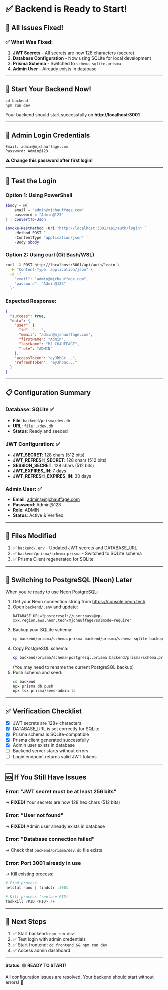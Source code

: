 # ✅ Backend is Ready to Start!

## 🎉 All Issues Fixed!

### ✅ What Was Fixed:

1. **JWT Secrets** - All secrets are now 128 characters (secure)
2. **Database Configuration** - Now using SQLite for local development
3. **Prisma Schema** - Switched to `schema-sqlite.prisma`
4. **Admin User** - Already exists in database

---

## 🚀 Start Your Backend Now!

```bash
cd backend
npm run dev
```

Your backend should start successfully on **http://localhost:3001**

---

## 🔐 Admin Login Credentials

```
Email: admin@mjchauffage.com
Password: Admin@123
```

**⚠️ Change this password after first login!**

---

## 🧪 Test the Login

### Option 1: Using PowerShell
```powershell
$body = @{
    email = "admin@mjchauffage.com"
    password = "Admin@123"
} | ConvertTo-Json

Invoke-RestMethod -Uri "http://localhost:3001/api/auth/login" `
    -Method POST `
    -ContentType "application/json" `
    -Body $body
```

### Option 2: Using curl (Git Bash/WSL)
```bash
curl -X POST http://localhost:3001/api/auth/login \
  -H "Content-Type: application/json" \
  -d '{
    "email": "admin@mjchauffage.com",
    "password": "Admin@123"
  }'
```

### Expected Response:
```json
{
  "success": true,
  "data": {
    "user": {
      "id": "...",
      "email": "admin@mjchauffage.com",
      "firstName": "Admin",
      "lastName": "MJ CHAUFFAGE",
      "role": "ADMIN"
    },
    "accessToken": "eyJhbGc...",
    "refreshToken": "eyJhbGc..."
  }
}
```

---

## 📋 Configuration Summary

### Database: SQLite ✅
- **File**: `backend/prisma/dev.db`
- **URL**: `file:./dev.db`
- **Status**: Ready and seeded

### JWT Configuration: ✅
- **JWT_SECRET**: 128 chars (512 bits)
- **JWT_REFRESH_SECRET**: 128 chars (512 bits)
- **SESSION_SECRET**: 128 chars (512 bits)
- **JWT_EXPIRES_IN**: 7 days
- **JWT_REFRESH_EXPIRES_IN**: 30 days

### Admin User: ✅
- **Email**: admin@mjchauffage.com
- **Password**: Admin@123
- **Role**: ADMIN
- **Status**: Active & Verified

---

## 📝 Files Modified

1. ✅ `backend/.env` - Updated JWT secrets and DATABASE_URL
2. ✅ `backend/prisma/schema.prisma` - Switched to SQLite schema
3. ✅ Prisma Client regenerated for SQLite

---

## 🔄 Switching to PostgreSQL (Neon) Later

When you're ready to use Neon PostgreSQL:

1. Get your Neon connection string from https://console.neon.tech
2. Open `backend/.env` and update:
   ```env
   DATABASE_URL="postgresql://user:pass@ep-xxx.region.aws.neon.tech/mjchauffage?sslmode=require"
   ```
3. Backup your SQLite schema:
   ```bash
   cp backend/prisma/schema.prisma backend/prisma/schema-sqlite-backup.prisma
   ```
4. Copy PostgreSQL schema:
   ```bash
   cp backend/prisma/schema-postgresql.prisma backend/prisma/schema.prisma
   ```
   (You may need to rename the current PostgreSQL backup)
5. Push schema and seed:
   ```bash
   cd backend
   npx prisma db push
   npx tsx prisma/seed-admin.ts
   ```

---

## ✅ Verification Checklist

- [x] JWT secrets are 128+ characters
- [x] DATABASE_URL is set correctly for SQLite
- [x] Prisma schema is SQLite-compatible
- [x] Prisma client generated successfully
- [x] Admin user exists in database
- [ ] Backend server starts without errors
- [ ] Login endpoint returns valid JWT tokens

---

## 🆘 If You Still Have Issues

### Error: "JWT secret must be at least 256 bits"
→ **FIXED!** Your secrets are now 128 hex chars (512 bits)

### Error: "User not found"
→ **FIXED!** Admin user already exists in database

### Error: "Database connection failed"
→ Check that `backend/prisma/dev.db` file exists

### Error: Port 3001 already in use
→ Kill existing process:
```powershell
# Find process
netstat -ano | findstr :3001

# Kill process (replace PID)
taskkill /PID <PID> /F
```

---

## 🎯 Next Steps

1. ✅ Start backend: `npm run dev`
2. ✅ Test login with admin credentials
3. ✅ Start frontend: `cd frontend && npm run dev`
4. ✅ Access admin dashboard

---

**Status**: 🟢 **READY TO START!**

All configuration issues are resolved. Your backend should start without errors! 🚀
